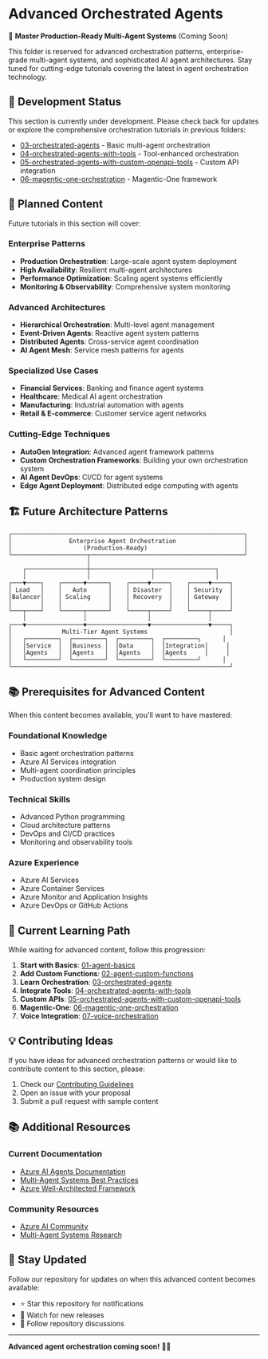 # Advanced Orchestrated Agents

🚀 **Master Production-Ready Multi-Agent Systems** (Coming Soon)

This folder is reserved for advanced orchestration patterns, enterprise-grade multi-agent systems, and sophisticated AI agent architectures. Stay tuned for cutting-edge tutorials covering the latest in agent orchestration technology.

## 🚧 Development Status

This section is currently under development. Please check back for updates or explore the comprehensive orchestration tutorials in previous folders:

- [03-orchestrated-agents](../03-orchestrated-agents/README.md) - Basic multi-agent orchestration
- [04-orchestrated-agents-with-tools](../04-orchestrated-agents-with-tools/README.md) - Tool-enhanced orchestration
- [05-orchestrated-agents-with-custom-openapi-tools](../05-orchestrated-agents-with-custom-openapi-tools/README.md) - Custom API integration
- [06-magentic-one-orchestration](../06-magentic-one-orchestration/README.md) - Magentic-One framework

## 🎯 Planned Content

Future tutorials in this section will cover:

### Enterprise Patterns
- **Production Orchestration**: Large-scale agent system deployment
- **High Availability**: Resilient multi-agent architectures
- **Performance Optimization**: Scaling agent systems efficiently
- **Monitoring & Observability**: Comprehensive system monitoring

### Advanced Architectures
- **Hierarchical Orchestration**: Multi-level agent management
- **Event-Driven Agents**: Reactive agent system patterns
- **Distributed Agents**: Cross-service agent coordination
- **AI Agent Mesh**: Service mesh patterns for agents

### Specialized Use Cases
- **Financial Services**: Banking and finance agent systems
- **Healthcare**: Medical AI agent orchestration
- **Manufacturing**: Industrial automation with agents
- **Retail & E-commerce**: Customer service agent networks

### Cutting-Edge Techniques
- **AutoGen Integration**: Advanced agent framework patterns
- **Custom Orchestration Frameworks**: Building your own orchestration system
- **AI Agent DevOps**: CI/CD for agent systems
- **Edge Agent Deployment**: Distributed edge computing with agents

## 🏗️ Future Architecture Patterns

```
┌─────────────────────────────────────────────────────────────────┐
│                Enterprise Agent Orchestration                   │
│                    (Production-Ready)                           │
└─────────────────────┬───────────────────────────────────────────┘
                      │
    ┌─────────────────┼─────────────────┬─────────────────┐
    │                 │                 │                 │
┌───▼────┐    ┌──────▼──────┐    ┌─────▼─────┐    ┌─────▼─────┐
│ Load   │    │   Auto      │    │ Disaster  │    │ Security  │
│Balancer│    │ Scaling     │    │ Recovery  │    │ Gateway   │
│        │    │             │    │           │    │           │
└───┬────┘    └──────┬──────┘    └─────┬─────┘    └─────┬─────┘
    │                │                 │                │
┌───▼────────────────▼─────────────────▼────────────────▼─────┐
│              Multi-Tier Agent Systems                       │
│   ┌─────────┐  ┌─────────┐  ┌─────────┐  ┌─────────┐      │
│   │Service  │  │Business │  │Data     │  │Integration│     │
│   │Agents   │  │Agents   │  │Agents   │  │Agents     │     │
│   └─────────┘  └─────────┘  └─────────┘  └─────────┘      │
└─────────────────────────────────────────────────────────────┘
```

## 📚 Prerequisites for Advanced Content

When this content becomes available, you'll want to have mastered:

### Foundational Knowledge
- Basic agent orchestration patterns
- Azure AI Services integration
- Multi-agent coordination principles
- Production system design

### Technical Skills
- Advanced Python programming
- Cloud architecture patterns
- DevOps and CI/CD practices
- Monitoring and observability tools

### Azure Experience
- Azure AI Services
- Azure Container Services
- Azure Monitor and Application Insights
- Azure DevOps or GitHub Actions

## 🔗 Current Learning Path

While waiting for advanced content, follow this progression:

1. **Start with Basics**: [01-agent-basics](../01-agent-basics/README.md)
2. **Add Custom Functions**: [02-agent-custom-functions](../02-agent-custom-functions/README.md)
3. **Learn Orchestration**: [03-orchestrated-agents](../03-orchestrated-agents/README.md)
4. **Integrate Tools**: [04-orchestrated-agents-with-tools](../04-orchestrated-agents-with-tools/README.md)
5. **Custom APIs**: [05-orchestrated-agents-with-custom-openapi-tools](../05-orchestrated-agents-with-custom-openapi-tools/README.md)
6. **Magentic-One**: [06-magentic-one-orchestration](../06-magentic-one-orchestration/README.md)
7. **Voice Integration**: [07-voice-orchestration](../07-voice-orchestration/README.md)

## 💡 Contributing Ideas

If you have ideas for advanced orchestration patterns or would like to contribute content to this section, please:

1. Check our [Contributing Guidelines](../CONTRIBUTING.md)
2. Open an issue with your proposal
3. Submit a pull request with sample content

## 📚 Additional Resources

### Current Documentation
- [Azure AI Agents Documentation](https://docs.microsoft.com/azure/ai-services/agents/)
- [Multi-Agent Systems Best Practices](https://docs.microsoft.com/azure/architecture/patterns/)
- [Azure Well-Architected Framework](https://docs.microsoft.com/azure/architecture/framework/)

### Community Resources
- [Azure AI Community](https://techcommunity.microsoft.com/t5/azure-ai/ct-p/AzureAI)
- [Multi-Agent Systems Research](https://www.microsoft.com/en-us/research/theme/multi-agent-systems/)

## 🚀 Stay Updated

Follow our repository for updates on when this advanced content becomes available:

- ⭐ Star this repository for notifications
- 👀 Watch for new releases
- 🔔 Follow repository discussions

---

**Advanced agent orchestration coming soon!** 🚀🤖
